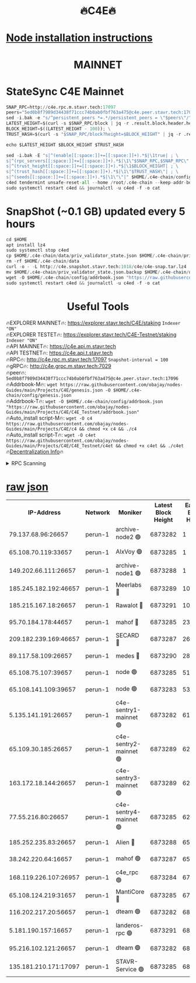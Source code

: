 <h1 align="center"> 🔥C4E🔥</h1>

[Node installation instructions](https://github.com/obajay/nodes-Guides/tree/main/Projects/C4E)
=

<h1 align="center"> MAINNET</h1>

# StateSync C4E Mainnet
```python
SNAP_RPC=http://c4e.rpc.m.stavr.tech:17097
peers="5ed0b8f7989d34438f71ccc74b0ab0fbf763a475@c4e.peer.stavr.tech:17096"
sed -i.bak -e "s/^persistent_peers *=.*/persistent_peers = \"$peers\"/" $HOME/.c4e-chain/config/config.toml
LATEST_HEIGHT=$(curl -s $SNAP_RPC/block | jq -r .result.block.header.height); \
BLOCK_HEIGHT=$((LATEST_HEIGHT - 100)); \
TRUST_HASH=$(curl -s "$SNAP_RPC/block?height=$BLOCK_HEIGHT" | jq -r .result.block_id.hash)

echo $LATEST_HEIGHT $BLOCK_HEIGHT $TRUST_HASH

sed -i.bak -E "s|^(enable[[:space:]]+=[[:space:]]+).*$|\1true| ; \
s|^(rpc_servers[[:space:]]+=[[:space:]]+).*$|\1\"$SNAP_RPC,$SNAP_RPC\"| ; \
s|^(trust_height[[:space:]]+=[[:space:]]+).*$|\1$BLOCK_HEIGHT| ; \
s|^(trust_hash[[:space:]]+=[[:space:]]+).*$|\1\"$TRUST_HASH\"| ; \
s|^(seeds[[:space:]]+=[[:space:]]+).*$|\1\"\"|" $HOME/.c4e-chain/config/config.toml
c4ed tendermint unsafe-reset-all --home /root/.c4e-chain --keep-addr-book
sudo systemctl restart c4ed && journalctl -u c4ed -f -o cat
```
# SnapShot (~0.1 GB) updated every 5 hours
```python
cd $HOME
apt install lz4
sudo systemctl stop c4ed
cp $HOME/.c4e-chain/data/priv_validator_state.json $HOME/.c4e-chain/priv_validator_state.json.backup
rm -rf $HOME/.c4e-chain/data
curl -o - -L http://c4e.snapshot.stavr.tech:1018/c4e/c4e-snap.tar.lz4 | lz4 -c -d - | tar -x -C $HOME/.c4e-chain --strip-components 2
mv $HOME/.c4e-chain/priv_validator_state.json.backup $HOME/.c4e-chain/data/priv_validator_state.json
wget -O $HOME/.c4e-chain/config/addrbook.json "https://raw.githubusercontent.com/obajay/nodes-Guides/main/Projects/C4E/addrbook.json"
sudo systemctl restart c4ed && journalctl -u c4ed -f -o cat
```
 <h1 align="center"> Useful Tools</h1>

🔥EXPLORER MAINNET🔥:  https://explorer.stavr.tech/C4E/staking            `Indexer "ON"` \
🔥EXPLORER TESTET🔥:   https://explorer.stavr.tech/C4E-Testnet/staking     `Indexer "ON"` \
🔥API MAINNET🔥:       https://c4e.api.m.stavr.tech \
🔥API TESTNET🔥:       https://c4e.api.t.stavr.tech \
🔥RPC🔥:               http://c4e.rpc.m.stavr.tech:17097                  `Snapshot-interval = 100` \
🔥gRPC🔥:              http://c4e.grpc.m.stavr.tech:7029 \
🔥peer🔥:              `5ed0b8f7989d34438f71ccc74b0ab0fbf763a475@c4e.peer.stavr.tech:17096` \
🔥Addrbook-M🔥:    ```wget https://raw.githubusercontent.com/obajay/nodes-Guides/main/Projects/C4E/genesis.json -O $HOME/.c4e-chain/config/genesis.json``` \
🔥Addrbook-T🔥:    ```wget -O $HOME/.c4e-chain/config/addrbook.json "https://raw.githubusercontent.com/obajay/nodes-Guides/main/Projects/C4E/C4E_Testnet/addrbook.json"``` \
🔥Auto_install script-M🔥: ```wget -O c4 https://raw.githubusercontent.com/obajay/nodes-Guides/main/Projects/C4E/c4 && chmod +x c4 && ./c4``` \
🔥Auto_install script-T🔥: ```wget -O c4et https://raw.githubusercontent.com/obajay/nodes-Guides/main/Projects/C4E/C4E_Testnet/c4et && chmod +x c4et && ./c4et``` \
🔥[Decentralization Info](https://github.com/obajay/StateSync-snapshots/tree/main/Projects/C4E/Decentralization)🔥




<details>
<summary>RPC Scanning</summary>

<h2 align="center"> We scan nodes in real time every 4 hours. And we provide the final result of RPC endpoints.
We cannot influence the operation of these nodes in any way. </h2>


```python
If Voting Power is higher than 0 --> then the Node is a validator of the network and may be subject to attack and be a potential threat to the chain.
```
```python
We marked such validators with a red symbol
```

</details>

[raw json](https://rpc-check.c4e.stavr.tech/c4e/rpc-c4e-result.json)
=



<table><tr><th>IP-Address</th><th>Network</th><th>Moniker</th><th>Latest Block Height</th><th>Earliest Block Height</th><th>Catching Up</th><th>Tx Index</th><th>Voting Power</th><th>Scan Time</th></tr><tr><td>79.137.68.96:26657</td><td>perun-1</td><td>archive-node2 🟢</td><td>6873282</td><td>1</td><td>False</td><td>on</td><td>0</td><td>2024-01-24T15:57:36.274188050UTC</td></tr><tr><td>65.108.70.119:33657</td><td>perun-1</td><td>AlxVoy 🟢</td><td>6873285</td><td>1</td><td>False</td><td>on</td><td>0</td><td>2024-01-24T15:57:50.986295162UTC</td></tr><tr><td>149.202.66.111:26657</td><td>perun-1</td><td>archive-node1 🟢</td><td>6873288</td><td>1</td><td>False</td><td>on</td><td>0</td><td>2024-01-24T15:58:07.178393180UTC</td></tr><tr><td>185.245.182.192:46657</td><td>perun-1</td><td>Meerlabs 🔴</td><td>6873289</td><td>1051501</td><td>False</td><td>on</td><td>527310</td><td>2024-01-24T15:58:16.613022296UTC</td></tr><tr><td>185.215.167.18:26657</td><td>perun-1</td><td>Rawalot 🔴</td><td>6873291</td><td>1090501</td><td>False</td><td>on</td><td>701423</td><td>2024-01-24T15:58:28.932731953UTC</td></tr><tr><td>95.70.184.178:44657</td><td>perun-1</td><td>mahof 🔴</td><td>6873285</td><td>2342001</td><td>False</td><td>off</td><td>1865533</td><td>2024-01-24T15:57:50.221147941UTC</td></tr><tr><td>209.182.239.169:46657</td><td>perun-1</td><td>SECARD 🔴</td><td>6873287</td><td>2616101</td><td>False</td><td>off</td><td>1136703</td><td>2024-01-24T15:58:02.307671125UTC</td></tr><tr><td>89.117.58.109:26657</td><td>perun-1</td><td>medes 🔴</td><td>6873290</td><td>2826001</td><td>False</td><td>off</td><td>1484927</td><td>2024-01-24T15:58:23.942040873UTC</td></tr><tr><td>65.108.75.107:39657</td><td>perun-1</td><td>node 🟢</td><td>6873285</td><td>5198801</td><td>False</td><td>on</td><td>0</td><td>2024-01-24T15:57:53.480764233UTC</td></tr><tr><td>65.108.141.109:39657</td><td>perun-1</td><td>node 🟢</td><td>6873283</td><td>5303301</td><td>False</td><td>on</td><td>0</td><td>2024-01-24T15:57:38.715751678UTC</td></tr><tr><td>5.135.141.191:26657</td><td>perun-1</td><td>c4e-sentry1-mainnet 🟢</td><td>6873282</td><td>6198001</td><td>False</td><td>on</td><td>0</td><td>2024-01-24T15:57:35.191171393UTC</td></tr><tr><td>65.109.30.185:26657</td><td>perun-1</td><td>c4e-sentry2-mainnet 🟢</td><td>6873289</td><td>6238301</td><td>False</td><td>on</td><td>0</td><td>2024-01-24T15:58:16.256151313UTC</td></tr><tr><td>163.172.18.144:26657</td><td>perun-1</td><td>c4e-sentry3-mainnet 🟢</td><td>6873289</td><td>6239001</td><td>False</td><td>on</td><td>0</td><td>2024-01-24T15:58:17.402131753UTC</td></tr><tr><td>77.55.216.80:26657</td><td>perun-1</td><td>c4e-sentry4-mainnet 🟢</td><td>6873285</td><td>6241001</td><td>False</td><td>on</td><td>0</td><td>2024-01-24T15:57:50.654639740UTC</td></tr><tr><td>185.252.235.83:26657</td><td>perun-1</td><td>Alien 🔴</td><td>6873288</td><td>6502501</td><td>False</td><td>on</td><td>1136703</td><td>2024-01-24T15:58:09.626959757UTC</td></tr><tr><td>38.242.220.64:16657</td><td>perun-1</td><td>mahof 🟢</td><td>6873287</td><td>6545801</td><td>False</td><td>off</td><td>0</td><td>2024-01-24T15:58:04.834336611UTC</td></tr><tr><td>168.119.226.107:26957</td><td>perun-1</td><td>c4e_rpc 🟢</td><td>6873284</td><td>6773284</td><td>False</td><td>on</td><td>0</td><td>2024-01-24T15:57:43.093702630UTC</td></tr><tr><td>65.108.124.219:31657</td><td>perun-1</td><td>MantiCore 🔴</td><td>6873285</td><td>6773285</td><td>False</td><td>off</td><td>193317</td><td>2024-01-24T15:57:49.621836513UTC</td></tr><tr><td>116.202.217.20:56657</td><td>perun-1</td><td>dteam 🟢</td><td>6873282</td><td>6800901</td><td>False</td><td>on</td><td>0</td><td>2024-01-24T15:57:35.547947966UTC</td></tr><tr><td>5.181.190.157:16657</td><td>perun-1</td><td>landeros-rpc 🟢</td><td>6873291</td><td>6865501</td><td>False</td><td>on</td><td>0</td><td>2024-01-24T15:58:28.474931067UTC</td></tr><tr><td>95.216.102.121:26657</td><td>perun-1</td><td>dteam 🟢</td><td>6873282</td><td>6872001</td><td>False</td><td>on</td><td>0</td><td>2024-01-24T15:57:35.939970082UTC</td></tr><tr><td>135.181.210.171:17097</td><td>perun-1</td><td>STAVR-Service 🟢</td><td>6873285</td><td>6872001</td><td>False</td><td>on</td><td>0</td><td>2024-01-24T15:57:53.801542318UTC</td></tr></table>
